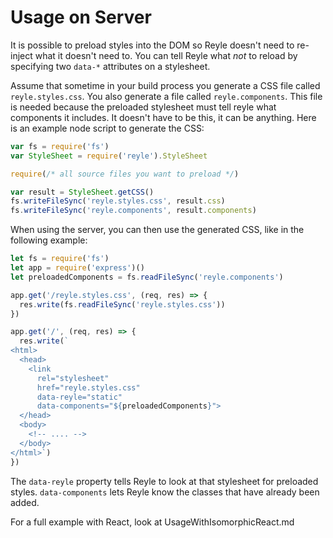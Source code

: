 # Usage on Server

It is possible to preload styles into the DOM so Reyle doesn't need to re-inject
what it doesn't need to. You can tell Reyle what _not_ to reload by specifying
two `data-*` attributes on a stylesheet.

Assume that sometime in your build process you generate a CSS file called
`reyle.styles.css`. You also generate a file called `reyle.components`. This
file is needed because the preloaded stylesheet must tell reyle what components
it includes.
It doesn't have to be this, it can be anything. Here is an
example node script to generate the CSS:

```js
var fs = require('fs')
var StyleSheet = require('reyle').StyleSheet

require(/* all source files you want to preload */)

var result = StyleSheet.getCSS()
fs.writeFileSync('reyle.styles.css', result.css)
fs.writeFileSync('reyle.components', result.components)
```

When using the server, you can then use the generated CSS, like in the following
example:

```js
let fs = require('fs')
let app = require('express')()
let preloadedComponents = fs.readFileSync('reyle.components')

app.get('/reyle.styles.css', (req, res) => {
  res.write(fs.readFileSync('reyle.styles.css'))
})

app.get('/', (req, res) => {
  res.write(`
<html>
  <head>
    <link
      rel="stylesheet"
      href="reyle.styles.css"
      data-reyle="static"
      data-components="${preloadedComponents}">
  </head>
  <body>
    <!-- .... -->
  </body>
</html>`)
})
```

The `data-reyle` property tells Reyle to look at that stylesheet for preloaded
styles. `data-components` lets Reyle know the classes that have already been
added.

For a full example with React, look at UsageWithIsomorphicReact.md
